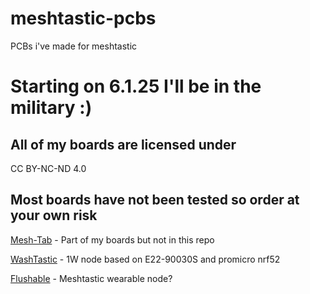 # meshtastic-pcbs
PCBs i've made for meshtastic

# Starting on 6.1.25 I'll be in the military :)


## All of my boards are licensed under
CC BY-NC-ND 4.0

## Most boards have not been tested so order at your own risk

[Mesh-Tab](https://github.com/valzzu/Mesh-Tab) - Part of my boards but not in this repo 

[WashTastic](/WashTastic) - 1W node based on E22-90030S and promicro nrf52

[Flushable](/Flushable) - Meshtastic wearable node?
